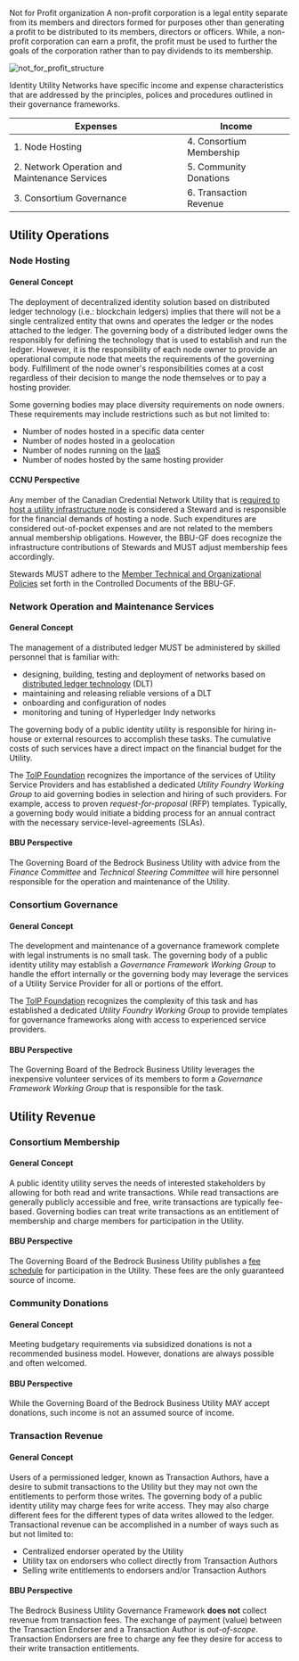 Not for Profit organization
A non-profit corporation is a legal entity separate from its members and directors formed for purposes other than generating a profit to be distributed to its members, directors or officers. While, a non-profit corporation can earn a profit, the profit must be used to further the goals of the corporation rather than to pay dividends to its membership.

![not_for_profit_structure](../img/notforprofitstructure.png)

Identity Utility Networks have specific income and expense characteristics that are addressed by the principles, polices and procedures outlined in their governance frameworks.

| Expenses | Income |
| --- | --- |
| 1. Node Hosting | 4. Consortium Membership  |
2. Network Operation and Maintenance Services | 5. Community Donations |
| 3. Consortium Governance | 6. Transaction Revenue |

## Utility Operations

### Node Hosting

#### General Concept
The deployment of decentralized identity solution based on distributed ledger technology (i.e.: blockchain ledgers) implies that there will not be a single centralized entity that owns and operates the ledger or the nodes attached to the ledger. The governing body of a distributed ledger owns the responsibly for defining the technology that is used to establish and run the ledger. However, it is the responsibility of each node owner to provide an operational compute node that meets the requirements of the governing body. Fulfillment of the node owner's responsibilities comes at a cost regardless of their decision to mange the node themselves or to pay a hosting provider.

Some governing bodies may place diversity requirements on node owners. These requirements may include restrictions such as but not limited to:

* Number of nodes hosted in a specific data center
* Number of nodes hosted in a geolocation
* Number of nodes running on the [IaaS](https://en.wikipedia.org/wiki/Infrastructure_as_a_service)
* Number of nodes hosted by the same hosting provider

#### CCNU Perspective
Any member of the Canadian Credential Network Utility that is [required  to host a utility infrastructure node](https://bedrock-consortium.github.io/bbu-gf/gf_info/membership/#membership-types) is considered a Steward and is responsible for the financial demands of hosting a node.  Such expenditures are considered out-of-pocket expenses and are not related to the members annual membership obligations. However, the BBU-GF does recognize the infrastructure contributions of Stewards and MUST adjust membership fees accordingly.

Stewards MUST adhere to the [Member Technical and Organizational Policies](../gf_controlled/member_top.md) set forth in the Controlled Documents of the BBU-GF.

### Network Operation and Maintenance Services

#### General Concept
The management of a distributed ledger MUST be administered by skilled personnel that is familiar with:

* designing, building, testing and deployment of networks based on [distributed ledger technology](https://en.wikipedia.org/wiki/Distributed_ledger) (DLT)
* maintaining and releasing reliable versions of a DLT
* onboarding and configuration of nodes
* monitoring and tuning of Hyperledger Indy networks

The governing body of a public identity utility is responsible for hiring in-house or external resources to accomplish these tasks. The cumulative costs of such services have a direct impact on the financial budget for the Utility.

The [ToIP Foundation](http://trustoverip.org) recognizes the importance of the services of Utility Service Providers and has established a dedicated *Utility Foundry Working Group* to aid governing bodies in selection and hiring of such providers. For example, access to proven *request-for-proposal* (RFP) templates. Typically, a governing body would initiate a bidding process for an annual contract with the necessary service-level-agreements (SLAs).

#### BBU Perspective
The Governing Board of the Bedrock Business Utility with advice from the *Finance Committee* and *Technical Steering Committee* will hire personnel responsible for the operation and maintenance of the Utility.

### Consortium Governance

#### General Concept
The development and maintenance of a governance framework complete with legal instruments is no small task. The governing body of a public identity utility may establish a *Governance Framework Working Group* to handle the effort internally or the governing body may leverage the services of a Utility Service Provider for all or portions of the effort.

The [ToIP Foundation](http://trustoverip.org) recognizes the complexity of this task and has established a dedicated *Utility Foundry Working Group* to provide templates for governance frameworks along with access to experienced service providers.

#### BBU Perspective
The Governing Board of the Bedrock Business Utility leverages the inexpensive volunteer services of its members to form a *Governance Framework Working Group* that is responsible for the task.

## Utility Revenue

### Consortium Membership

#### General Concept
A public identity utility serves the needs of interested stakeholders by allowing for both read and write transactions. While read transactions are generally publicly accessible and free, write transactions are typically fee-based. Governing bodies can treat write transactions as an entitlement of membership and charge members for participation in the Utility.

#### BBU Perspective
The Governing Board of the Bedrock Business Utility publishes a [fee schedule](./fee_schedule.md) for participation in the Utility. These fees are the only guaranteed source of income.

### Community Donations

#### General Concept
Meeting budgetary requirements via subsidized donations is not a recommended business model. However, donations are always possible and often welcomed.

#### BBU Perspective
While the Governing Board of the Bedrock Business Utility MAY accept donations, such income is not an assumed source of income.

### Transaction Revenue

#### General Concept
Users of a permissioned ledger, known as Transaction Authors, have a desire to submit transactions to the Utility but they may not own the entitlements to perform those writes. The governing body of a public identity utility may charge fees for write access. They may also charge different fees for the different types of data writes allowed to the ledger. Transactional revenue can be accomplished in a number of ways such as but not limited to:

* Centralized endorser operated by the Utility
* Utility tax on endorsers who collect directly from Transaction Authors
* Selling write entitlements to endorsers and/or Transaction Authors

#### BBU Perspective
The Bedrock Business Utility Governance Framework **does not** collect revenue from transaction fees. The exchange of payment (value) between the Transaction Endorser and a Transaction Author is *out-of-scope*. Transaction Endorsers are free to charge any fee they desire for access to their write transaction entitlements.
